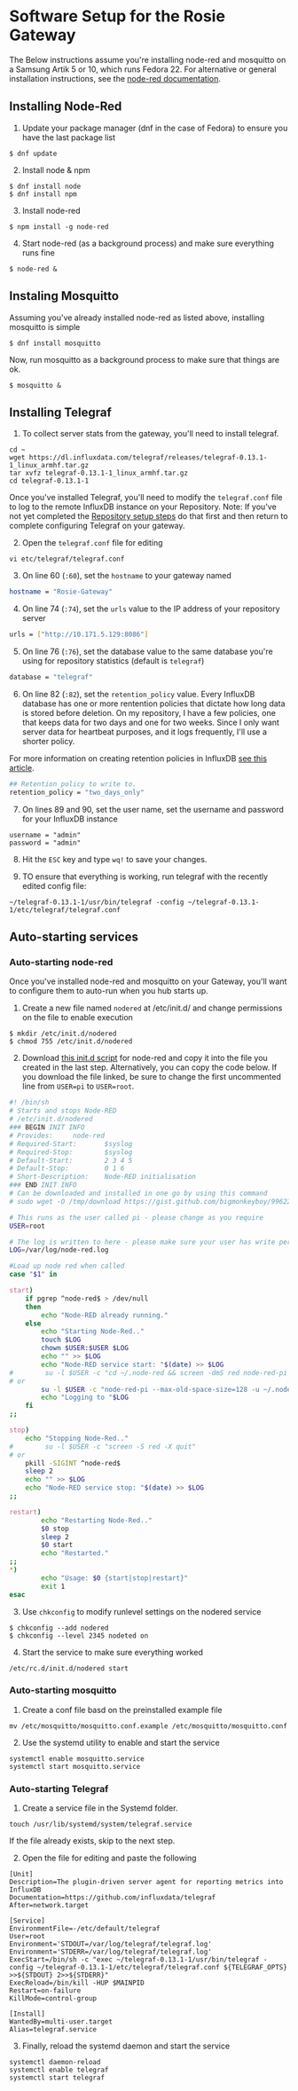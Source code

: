 # Software Setup for the Rosie Gateway

The Below instructions assume you're installing node-red and mosquitto on a Samsung Artik 5 or 10, which runs Fedora 22. For alternative or general installation
instructions, see the [node-red documentation](http://nodered.org/docs/getting-started/installation).

## Installing Node-Red

1. Update your package manager (dnf in the case of Fedora) to ensure you have the last package list

```
$ dnf update
```

2. Install node & npm

```
$ dnf install node
$ dnf install npm
```

3. Install node-red

```
$ npm install -g node-red
```

4. Start node-red (as a background process) and make sure everything runs fine

```
$ node-red &
```

## Instaling Mosquitto

Assuming you've already installed node-red as listed above, installing mosquitto is simple

```
$ dnf install mosquitto
```

Now, run mosquitto as a background process to make sure that things are ok.

```
$ mosquitto &
```

## Installing Telegraf

1. To collect server stats from the gateway, you'll need to install telegraf.

  ```
  cd ~
  wget https://dl.influxdata.com/telegraf/releases/telegraf-0.13.1-1_linux_armhf.tar.gz
  tar xvfz telegraf-0.13.1-1_linux_armhf.tar.gz
  cd telegraf-0.13.1-1
  ```

  Once you've installed Telegraf, you'll need to modify the `telegraf.conf` file to log to the remote InfluxDB instance on your Repository. 
  Note: If you've not yet completed the [Repository setup steps](https://github.com/rosie-home/rosie-repository/blob/master/docs/softwaresetup.md) do that first and then return to complete configuring Telegraf on your gateway.

2. Open the `telegraf.conf` file for editing

  ```
  vi etc/telegraf/telegraf.conf
  ```

3. On line 60 (`:60`), set the `hostname` to your gateway named

  ```bash
  hostname = "Rosie-Gateway"
  ````

4. On line 74 (`:74`), set the `urls` value to the IP address of your repository server

  ```bash
  urls = ["http://10.171.5.129:8086"]
  ```

5. On line 76 (`:76`), set the database value to the same database you're using for repository statistics (default is `telegraf`)

  ```bash
  database = "telegraf"
  ```

6. On line 82 (`:82`), set the `retention_policy` value. Every InfluxDB database has one or more rentention policies that dictate
how long data is stored before deletion. On my repository, I have a few policies, one that keeps data for two days and one for two weeks. 
Since I only want server data for heartbeat purposes, and it logs frequently, I'll use a shorter policy.

For more information on creating retention policies in InfluxDB [see this article](https://docs.influxdata.com/influxdb/v0.13/query_language/database_management/#retention-policy-management).

  ```bash
  ## Retention policy to write to.
  retention_policy = "two_days_only"
  ```

7. On lines 89 and 90, set the user name, set the username and password for your InfluxDB instance

  ```
  username = "admin"
  password = "admin"
  ```

8. Hit the `ESC` key and type `wq!` to save your changes.

9. TO ensure that everything is working, run telegraf with the recently edited config file:

```
~/telegraf-0.13.1-1/usr/bin/telegraf -config ~/telegraf-0.13.1-1/etc/telegraf/telegraf.conf
```

## Auto-starting services

### Auto-starting node-red

Once you've installed node-red and mosquitto on your Gateway, you'll want to configure them to auto-run when you hub starts up.

1. Create a new file named `nodered` at /etc/init.d/ and change permissions on the file to enable execution

```
$ mkdir /etc/init.d/nodered
$ chmod 755 /etc/init.d/nodered
```

2. Download [this init.d script](https://gist.github.com/bigmonkeyboy/9962293) for node-red and copy it into the file you created in the last step. Alternatively, you can copy the code below. If you download the file linked, be sure to 
change the first uncommented line from `USER=pi` to `USER=root`.

```bash
#! /bin/sh
# Starts and stops Node-RED
# /etc/init.d/nodered
### BEGIN INIT INFO
# Provides:     node-red
# Required-Start:       $syslog
# Required-Stop:        $syslog
# Default-Start:        2 3 4 5
# Default-Stop:         0 1 6
# Short-Description:    Node-RED initialisation
### END INIT INFO
# Can be downloaded and installed in one go by using this command
# sudo wget -O /tmp/download https://gist.github.com/bigmonkeyboy/9962293/download && sudo tar -zxf /tmp/download --strip-components 1 -C /etc/init.d && sudo chmod 755 /etc/init.d/nodered && sudo update-rc.d nodered defaults

# This runs as the user called pi - please change as you require
USER=root

# The log is written to here - please make sure your user has write permissions.
LOG=/var/log/node-red.log

#Load up node red when called
case "$1" in

start)
    if pgrep ^node-red$ > /dev/null
    then
        echo "Node-RED already running."
    else
        echo "Starting Node-Red.."
        touch $LOG
        chown $USER:$USER $LOG
        echo "" >> $LOG
        echo "Node-RED service start: "$(date) >> $LOG
#        su -l $USER -c "cd ~/.node-red && screen -dmS red node-red-pi --max-old-space-size=128"
# or
        su -l $USER -c "node-red-pi --max-old-space-size=128 -u ~/.node-red >> $LOG &"
        echo "Logging to "$LOG
    fi
;;

stop)
    echo "Stopping Node-Red.."
#        su -l $USER -c "screen -S red -X quit"
# or
    pkill -SIGINT ^node-red$
    sleep 2
    echo "" >> $LOG
    echo "Node-RED service stop: "$(date) >> $LOG
;;

restart)
        echo "Restarting Node-Red.."
        $0 stop
        sleep 2
        $0 start
        echo "Restarted."
;;
*)
        echo "Usage: $0 {start|stop|restart}"
        exit 1
esac
```` 

3. Use `chkconfig` to modify runlevel settings on the nodered service

```
$ chkconfig --add nodered
$ chkconfig --level 2345 nodeted on
```

4. Start the service to make sure everything worked

```
/etc/rc.d/init.d/nodered start
```

### Auto-starting mosquitto

1. Create a conf file basd on the preinstalled example file

```
mv /etc/mosquitto/mosquitto.conf.example /etc/mosquitto/mosquitto.conf
```

2. Use the systemd utility to enable and start the service

```
systemctl enable mosquitto.service
systemctl start mosquitto.service
```

### Auto-starting Telegraf

1. Create a service file in the Systemd folder. 

```
touch /usr/lib/systemd/system/telegraf.service
```

If the file already exists, skip to the next step.

2. Open the file for editing and paste the following

```
[Unit]
Description=The plugin-driven server agent for reporting metrics into InfluxDB
Documentation=https://github.com/influxdata/telegraf
After=network.target

[Service]
EnvironmentFile=-/etc/default/telegraf
User=root
Environment='STDOUT=/var/log/telegraf/telegraf.log'
Environment='STDERR=/var/log/telegraf/telegraf.log'
ExecStart=/bin/sh -c "exec ~/telegraf-0.13.1-1/usr/bin/telegraf -config ~/telegraf-0.13.1-1/etc/telegraf/telegraf.conf ${TELEGRAF_OPTS} >>${STDOUT} 2>>${STDERR}"
ExecReload=/bin/kill -HUP $MAINPID
Restart=on-failure
KillMode=control-group

[Install]
WantedBy=multi-user.target
Alias=telegraf.service
```

3. Finally, reload the systemd daemon and start the service

```
systemctl daemon-reload
systemctl enable telegraf
systemctl start telegraf
```
